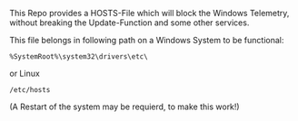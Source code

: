 This Repo provides a HOSTS-File which will block the Windows Telemetry, without breaking the Update-Function and some other services.

This file belongs in following path on a Windows System to be functional: 

`%SystemRoot%\system32\drivers\etc\`

or Linux

`/etc/hosts`

(A Restart of the system may be requierd, to make this work!)
